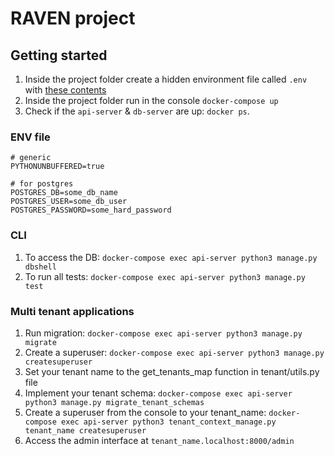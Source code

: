 # RAVEN project

## Getting started

1. Inside the project folder create a hidden environment file called `.env`
   with <a href="#env-file">these contents</a>
2. Inside the project folder run in the console `docker-compose up`
3. Check if the `api-server` & `db-server` are up: `docker ps`.

### ENV file

```text
# generic
PYTHONUNBUFFERED=true

# for postgres
POSTGRES_DB=some_db_name
POSTGRES_USER=some_db_user
POSTGRES_PASSWORD=some_hard_password
```

### CLI

1. To access the DB: `docker-compose exec api-server python3 manage.py dbshell`
2. To run all tests: `docker-compose exec api-server python3 manage.py test`

### Multi tenant applications

1. Run migration: `docker-compose exec api-server python3 manage.py migrate`
2. Create a superuser: `docker-compose exec api-server python3 manage.py createsuperuser`
3. Set your tenant name to the get_tenants_map function in tenant/utils.py file
4. Implement your tenant schema: `docker-compose exec api-server python3 manage.py migrate_tenant_schemas`
5. Create a superuser from the console to your tenant_name: `docker-compose exec api-server python3 tenant_context_manage.py tenant_name createsuperuser`
6. Access the admin interface at `tenant_name.localhost:8000/admin`

